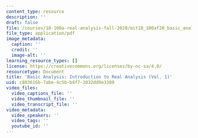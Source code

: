 ```yaml
---
content_type: resource
description: ''
draft: false
file: /courses/18-100a-real-analysis-fall-2020/mit18_100af20_basic_analysis.pdf
file_type: application/pdf
image_metadata:
  caption: ''
  credit: ''
  image-alt: ''
learning_resource_types: []
license: https://creativecommons.org/licenses/by-nc-sa/4.0/
resourcetype: Document
title: 'Basic Analysis: Introduction to Real Analysis (Vol. 1)'
uid: c803616b-7abe-4c5b-b4f7-2032dd9e3389
video_files:
  video_captions_file: ''
  video_thumbnail_file: ''
  video_transcript_file: ''
video_metadata:
  video_speakers: ''
  video_tags: ''
  youtube_id: ''
---
```

